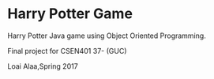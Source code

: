 # Harry Potter Game
Harry Potter Java game using Object Oriented Programming.

Final project for CSEN401 37- (GUC)

Loai Alaa,Spring 2017
